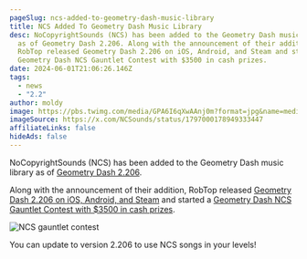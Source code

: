 ```yaml
---
pageSlug: ncs-added-to-geometry-dash-music-library
title: NCS Added To Geometry Dash Music Library
desc: NoCopyrightSounds (NCS) has been added to the Geometry Dash music library
  as of Geometry Dash 2.206. Along with the announcement of their addition,
  RobTop released Geometry Dash 2.206 on iOS, Android, and Steam and started a
  Geometry Dash NCS Gauntlet Contest with $3500 in cash prizes.
date: 2024-06-01T21:06:26.146Z
tags:
  - news
  - "2.2"
author: moldy
image: https://pbs.twimg.com/media/GPA6I6qXwAAnj0m?format=jpg&name=medium
imageSource: https://x.com/NCSounds/status/1797000178949333447
affiliateLinks: false
hideAds: false
---
```

NoCopyrightSounds (NCS) has been added to the Geometry Dash music library as of [Geometry Dash 2.206](/posts/geometry-dash-2-206-released-on-ios-android-and-steam/).

Along with the announcement of their addition, RobTop released [Geometry Dash 2.206 on iOS, Android, and Steam](/posts/geometry-dash-2-206-released-on-ios-android-and-steam/) and started a [Geometry Dash NCS Gauntlet Contest with $3500 in cash prizes](/posts/robtop-announces-geometry-dash-ncs-gauntlet-contest-with-3500-in-cash-prizes/).

![NCS gauntlet contest](https://pbs.twimg.com/media/GPA3266W4AAF1wI?format=jpg&name=large)

You can update to version 2.206 to use NCS songs in your levels!